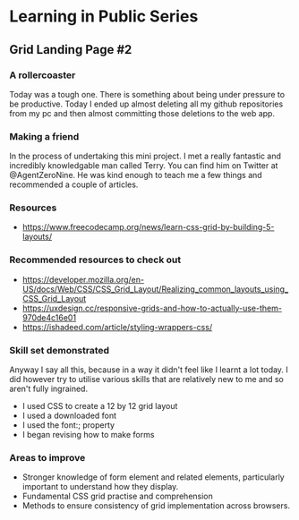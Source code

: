 # Learning in Public Series

## Grid Landing Page #2

### A rollercoaster

Today was a tough one. There is something about being under pressure to be productive. Today I ended up almost deleting all my github repositories from my pc and then almost committing those deletions to the web app.

### Making a friend

In the process of undertaking this mini project. I met a really fantastic and incredibly knowledgable man called Terry. You can find him on Twitter at @AgentZeroNine. He was kind enough to teach me a few things and recommended a couple of articles.

### Resources

- https://www.freecodecamp.org/news/learn-css-grid-by-building-5-layouts/

### Recommended resources to check out

- https://developer.mozilla.org/en-US/docs/Web/CSS/CSS_Grid_Layout/Realizing_common_layouts_using_CSS_Grid_Layout
- https://uxdesign.cc/responsive-grids-and-how-to-actually-use-them-970de4c16e01
- https://ishadeed.com/article/styling-wrappers-css/


### Skill set demonstrated

Anyway I say all this, because in a way it didn't feel like I learnt a lot today. I did however try to utilise various skills that are relatively new to me and so aren't fully ingrained.

- I used CSS to create a 12 by 12 grid layout
- I used a downloaded font
- I used the font:; property 
- I began revising how to make forms

### Areas to improve

- Stronger knowledge of form element and related elements, particularly important to understand how they display.
- Fundamental CSS grid practise and comprehension
- Methods to ensure consistency of grid implementation across browsers.


